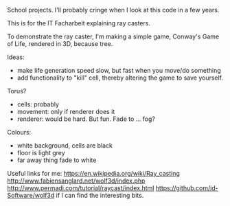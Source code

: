 School projects. I'll probably cringe when I look at this code in a few years.

This is for the IT Facharbeit explaining ray casters.

To demonstrate the ray caster, I'm making a simple game, Conway's Game of Life, rendered in 3D, because tree.

Ideas:
 - make life generation speed slow, but fast when you move/do something
 - add functionality to "kill" cell, thereby altering the game to save yourself.
 
Torus?
 - cells: probably
 - movement: only if renderer does it
 - renderer: would be hard. But fun. Fade to ... fog?
 
 
Colours:
 - white background, cells are black
 - floor is light grey
 - far away thing fade to white
 
Useful links for me:
https://en.wikipedia.org/wiki/Ray_casting
http://www.fabiensanglard.net/wolf3d/index.php
http://www.permadi.com/tutorial/raycast/index.html
https://github.com/id-Software/wolf3d if I can find the interesting bits.
